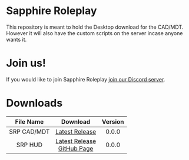 Sapphire Roleplay
=================

This repository is meant to hold the Desktop download for the CAD/MDT.  
However it will also have the custom scripts on the server incase anyone wants it.


Join us!
========

If you would like to join Sapphire Roleplay [join our Discord server](https://discord.gg/hkydHMQjMd).  
  

Downloads
=========

| File Name | Download | Version |
|   :---:   |   :---:  | :---: |
| SRP CAD/MDT | [Latest Release](https://github.com/reality-exe/srp-cad/releases/latest/download/srpcad.zip) | 0.0.0 |
| SRP HUD | [Latest Release](https://github.com/reality-exe/srp-hud/releases/latest/download/srp-hud.zip)<br>[GitHub Page](https://github.com/reality-exe/srp-hud) | 0.0.0 |